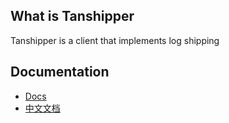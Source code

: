 ## What is Tanshipper

Tanshipper is a client that implements log shipping

## Documentation

* [Docs](https://www.tanserver.org/#/install_shipper)
* [中文文档](https://www.tanserver.org/#/zh/install_shipper)
